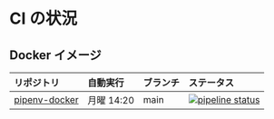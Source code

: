 # CI の状況

## Docker イメージ

| リポジトリ                                                       | 自動実行   | ブランチ | ステータス                                                                                                                                                     |
| :--------------------------------------------------------------- | :--------- | :------- | :------------------------------------------------------------------------------------------------------------------------------------------------------------- |
| [pipenv-docker](https://gitlab.com/MusicScience37/pipenv-docker) | 月曜 14:20 | main     | [![pipeline status](https://gitlab.com/MusicScience37/pipenv-docker/badges/main/pipeline.svg)](https://gitlab.com/MusicScience37/pipenv-docker/-/commits/main) |
